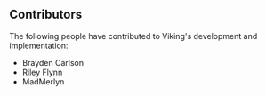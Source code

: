 ## Contributors

The following people have contributed to Viking's development and implementation:

* Brayden Carlson
* Riley Flynn
* MadMerlyn
